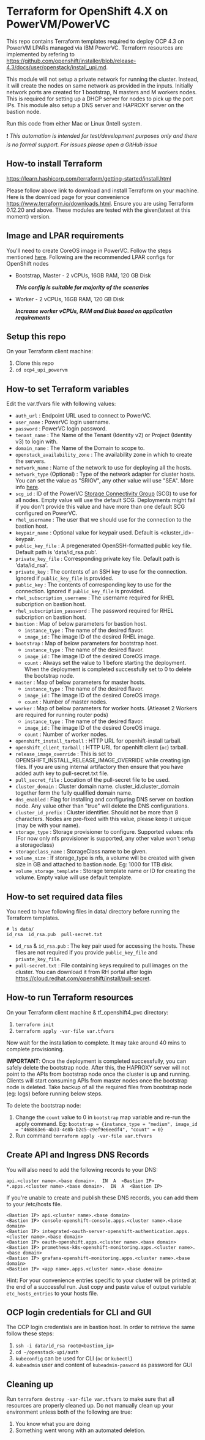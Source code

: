 # Terraform for OpenShift 4.X on PowerVM/PowerVC
This repo contains Terraform templates required to deploy OCP 4.3 on PowerVM LPARs managed via IBM PowerVC. Terraform resources are implemented by refering to https://github.com/openshift/installer/blob/release-4.3/docs/user/openstack/install_upi.md.

This module will not setup a private network for running the cluster. Instead, it will create the nodes on same network as provided in the inputs. Initially network ports are created for 1 bootstrap, N masters and M workers nodes. This is required for setting up a DHCP server for nodes to pick up the port IPs. This module also setup a DNS server and HAPROXY server on the bastion node.

Run this code from either Mac or Linux (Intel) system.

:heavy_exclamation_mark: *This automation is intended for test/development purposes only and there is no formal support. For issues please open a GitHub issue*

## How-to install Terraform
https://learn.hashicorp.com/terraform/getting-started/install.html

Please follow above link to download and install Terraform on your machine. Here is the download page for your convenience https://www.terraform.io/downloads.html. Ensure you are using Terraform 0.12.20 and above. These modules are tested with the given(latest at this moment) version.

## Image and LPAR requirements

You'll need to create CoreOS image in PowerVC. Follow the steps mentioned [here](./coreos-image-creation.md).
Following are the recommended LPAR configs for OpenShift nodes
- Bootstrap, Master - 2 vCPUs, 16GB RAM, 120 GB Disk

   **_This config is suitable for majority of the scenarios_**
- Worker - 2 vCPUs, 16GB RAM, 120 GB Disk

   **_Increase worker vCPUs, RAM and Disk based on application requirements_**

## Setup this repo
On your Terraform client machine:
1. Clone this repo
2. `cd ocp4_upi_powervm`

## How-to set Terraform variables
Edit the var.tfvars file with following values:
 * `auth_url` : Endpoint URL used to connect to PowerVC.
 * `user_name` : PowerVC login username.
 * `password` :  PowerVC login password.
 * `tenant_name` :  The Name of the Tenant (Identity v2) or Project (Identity v3) to login with.
 * `domain_name` : The Name of the Domain to scope to.
 * `openstack_availability_zone` : The availability zone in which to create the servers.
 * `network_name` : Name of the network to use for deploying all the hosts.
 * `network_type` (Optional) : Type of the network adapter for cluster hosts. You can set the value as "SRIOV", any other value will use "SEA". More info [here](https://www.ibm.com/support/knowledgecenter/SSXK2N_1.4.0/com.ibm.powervc.standard.help.doc/powervc_sriov_overview.html).
 * `scg_id` : ID of the PowerVC [Storage Connectivity Group](https://www.ibm.com/support/knowledgecenter/SSVSPA_1.4.4/com.ibm.powervc.cloud.help.doc/powervc_storage_connectivity_groups_cloud.html) (SCG) to use for all nodes. Empty value will use the default SCG. Deployments might fail if you don't provide this value and have more than one default SCG configured on PowerVC.
 * `rhel_username` : The user that we should use for the connection to the bastion host.
 * `keypair_name` : Optional value for keypair used. Default is <cluster_id>-keypair.
 * `public_key_file` : A pregenerated OpenSSH-formatted public key file. Default path is 'data/id_rsa.pub'.
 * `private_key_file` : Corresponding private key file. Default path is 'data/id_rsa'.
 * `private_key` : The contents of an SSH key to use for the connection. Ignored if `public_key_file` is provided.
 * `public_key` : The contents of corresponding key to use for the connection. Ignored if `public_key_file` is provided.
 * `rhel_subscription_username` : The username required for RHEL subcription on bastion host.
 * `rhel_subscription_password` : The password required for RHEL subcription on bastion host.
 * `bastion` : Map of below parameters for bastion host.
    * `instance_type` : The name of the desired flavor.
    * `image_id` : The image ID of the desired RHEL image.
 * `bootstrap` : Map of below parameters for bootstrap host.
    * `instance_type` : The name of the desired flavor.
    * `image_id` : The image ID of the desired CoreOS image.
    * `count` : Always set the value to 1 before starting the deployment. When the deployment is completed successfully set to 0 to delete the bootstrap node.
 * `master` : Map of below parameters for master hosts.
    * `instance_type` : The name of the desired flavor.
    * `image_id` : The image ID of the desired CoreOS image.
    * `count` : Number of master nodes.
 * `worker` : Map of below parameters for worker hosts. (Atleaset 2 Workers are required for running router pods)
    * `instance_type` : The name of the desired flavor.
    * `image_id` : The image ID of the desired CoreOS image.
    * `count` : Number of worker nodes.
 * `openshift_install_tarball` : HTTP URL for openhift-install tarball.
 * `openshift_client_tarball` : HTTP URL for openhift client (`oc`) tarball.
 * `release_image_override` : This is set to OPENSHIFT_INSTALL_RELEASE_IMAGE_OVERRIDE while creating ign files. If you are using internal artifactory then ensure that you have added auth key to pull-secret.txt file.
 * `pull_secret_file` : Location of the pull-secret file to be used.
 * `cluster_domain` : Cluster domain name. cluster_id.cluster_domain together form the fully qualified domain name.
 * `dns_enabled` : Flag for installing and configuring DNS server on bastion node. Any value other than "true" will delete the DNS configurations.
 * `cluster_id_prefix` : Cluster identifier. Should not be more than 8 characters. Nodes are pre-fixed with this value, please keep it unique (may be with your name).
 * `storage_type` : Storage provisioner to configure. Supported values: nfs (For now only nfs provisioner is supported, any other value won't setup a storageclass)
 * `storageclass_name` : StorageClass name to be given.
 * `volume_size` : If storage_type is nfs, a volume will be created with given size in GB and attached to bastion node. Eg: 1000 for 1TB disk.
 * `volume_storage_template` : Storage template name or ID for creating the volume. Empty value will use default template.

## How-to set required data files
You need to have following files in data/ directory before running the Terraform templates.
```
# ls data/
id_rsa  id_rsa.pub  pull-secret.txt
```
 * `id_rsa` & `id_rsa.pub` : The key pair used for accessing the hosts. These files are not required if you provide `public_key_file` and `private_key_file`.
 * `pull-secret.txt` : File containing keys required to pull images on the cluster. You can download it from RH portal after login https://cloud.redhat.com/openshift/install/pull-secret.

## How-to run Terraform resources
On your Terraform client machine & tf_openshift4_pvc directory:
1. `terraform init`
2. `terraform apply -var-file var.tfvars`

Now wait for the installation to complete. It may take around 40 mins to complete provisioning.

**IMPORTANT**: Once the deployment is completed successfully, you can safely delete the bootstrap node. After this, the HAPROXY server will not point to the APIs from bootstrap node once the cluster is up and running. Clients will start consuming APIs from master nodes once the bootstrap node is deleted. Take backup of all the required files from bootstrap node (eg: logs) before running below steps.

To delete the bootstrap node:
1. Change the `count` value to 0 in `bootstrap` map variable and re-run the apply command. Eg: `bootstrap = {instance_type = "medium", image_id = "468863e6-4b33-4e8b-b2c5-c9ef9e6eedf4", "count" = 0}`
2. Run command `terraform apply -var-file var.tfvars`


## Create API and Ingress DNS Records
You will also need to add the following records to your DNS:
```
api.<cluster name>.<base domain>.  IN  A  <Bastion IP>
*.apps.<cluster name>.<base domain>.  IN  A  <Bastion IP>
```
If you're unable to create and publish these DNS records, you can add them to your /etc/hosts file.
```
<Bastion IP> api.<cluster name>.<base domain>
<Bastion IP> console-openshift-console.apps.<cluster name>.<base domain>
<Bastion IP> integrated-oauth-server-openshift-authentication.apps.<cluster name>.<base domain>
<Bastion IP> oauth-openshift.apps.<cluster name>.<base domain>
<Bastion IP> prometheus-k8s-openshift-monitoring.apps.<cluster name>.<base domain>
<Bastion IP> grafana-openshift-monitoring.apps.<cluster name>.<base domain>
<Bastion IP> <app name>.apps.<cluster name>.<base domain>
```

Hint: For your convenience entries specific to your cluster will be printed at the end of a successful run. Just copy and paste value of output variable `etc_hosts_entries` to your hosts file.

## OCP login credentials for CLI and GUI
The OCP login credentials are in bastion host. In order to retrieve the same follow these steps:
1. `ssh -i data/id_rsa root@<bastion_ip>`
2. `cd ~/openstack-upi/auth`
3. `kubeconfig` can be used for CLI (`oc` or `kubectl`)
4. `kubeadmin` user and content of `kubeadmin-pasword` as password for GUI


## Cleaning up
Run `terraform destroy -var-file var.tfvars` to make sure that all resources are properly cleaned up. Do not manually clean up your environment unless both of the following are true:

1. You know what you are doing
2. Something went wrong with an automated deletion.
